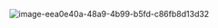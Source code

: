 ![image-eea0e40a-48a9-4b99-b5fd-c86fb8d13d32](https://github.com/user-attachments/assets/47c7de2e-963c-476b-8bac-a8d87491b5bd)
